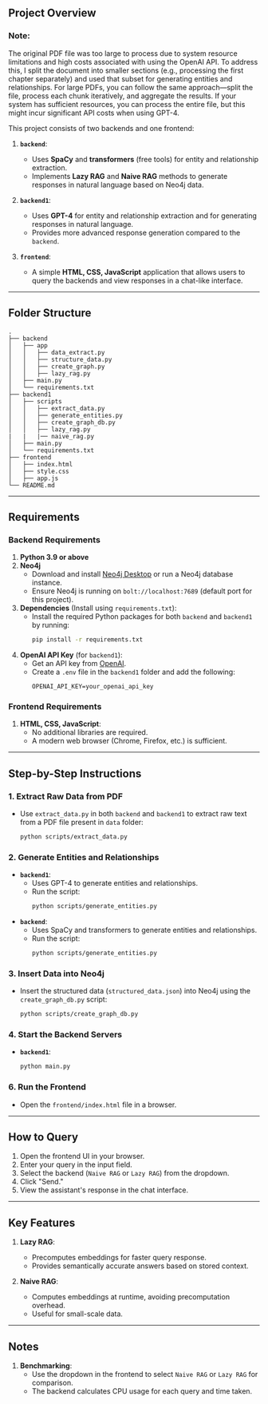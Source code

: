 ## Project Overview
### Note:
The original PDF file was too large to process due to system resource limitations and high costs associated with using the OpenAI API. To address this, I split the document into smaller sections (e.g., processing the first chapter separately) and used that subset for generating entities and relationships. For large PDFs, you can follow the same approach—split the file, process each chunk iteratively, and aggregate the results. If your system has sufficient resources, you can process the entire file, but this might incur significant API costs when using GPT-4.

This project consists of two backends and one frontend:

1. **`backend`**: 
   - Uses **SpaCy** and **transformers** (free tools) for entity and relationship extraction.
   - Implements **Lazy RAG** and **Naive RAG** methods to generate responses in natural language based on Neo4j data.
   
2. **`backend1`**: 
   - Uses **GPT-4** for entity and relationship extraction and for generating responses in natural language.
   - Provides more advanced response generation compared to the `backend`.

3. **`frontend`**:
   - A simple **HTML, CSS, JavaScript** application that allows users to query the backends and view responses in a chat-like interface.

---

## Folder Structure

```
.
├── backend
│   ├── app
│   │   ├── data_extract.py
│   │   ├── structure_data.py
│   │   ├── create_graph.py
│   │   ├── lazy_rag.py
│   ├── main.py
│   └── requirements.txt
├── backend1
│   ├── scripts
│   │   ├── extract_data.py
│   │   ├── generate_entities.py
│   │   ├── create_graph_db.py
│   │   ├── lazy_rag.py
|   |   |── naive_rag.py
│   ├── main.py
│   └── requirements.txt
├── frontend
│   ├── index.html
│   ├── style.css
│   ├── app.js
└── README.md
```

---

## Requirements

### Backend Requirements

1. **Python 3.9 or above**
2. **Neo4j**
   - Download and install [Neo4j Desktop](https://neo4j.com/download/) or run a Neo4j database instance.
   - Ensure Neo4j is running on `bolt://localhost:7689` (default port for this project). 
3. **Dependencies** (Install using `requirements.txt`):
   - Install the required Python packages for both `backend` and `backend1` by running:
     ```bash
     pip install -r requirements.txt
     ```
4. **OpenAI API Key** (for `backend1`):
   - Get an API key from [OpenAI](https://platform.openai.com/).
   - Create a `.env` file in the `backend1` folder and add the following:
     ```
     OPENAI_API_KEY=your_openai_api_key
     ```

### Frontend Requirements

1. **HTML, CSS, JavaScript**:
   - No additional libraries are required.
   - A modern web browser (Chrome, Firefox, etc.) is sufficient.

---

## Step-by-Step Instructions

### 1. Extract Raw Data from PDF
- Use `extract_data.py` in both `backend` and `backend1` to extract raw text from a PDF file present in `data` folder:
  ```bash
  python scripts/extract_data.py
  ```

### 2. Generate Entities and Relationships
- **`backend1`**:
  - Uses GPT-4 to generate entities and relationships.
  - Run the script:
    ```bash
    python scripts/generate_entities.py
    ```
- **`backend`**:
  - Uses SpaCy and transformers to generate entities and relationships.
  - Run the script:
    ```bash
    python scripts/generate_entities.py
    ```

### 3. Insert Data into Neo4j
- Insert the structured data (`structured_data.json`) into Neo4j using the `create_graph_db.py` script:
  ```bash
  python scripts/create_graph_db.py
  ```
  
### 4. Start the Backend Servers
- **`backend1`**:
  ```bash
  python main.py
  ```

### 6. Run the Frontend
- Open the `frontend/index.html` file in a browser.

---

## How to Query

1. Open the frontend UI in your browser.
2. Enter your query in the input field.
3. Select the backend (`Naive RAG` or `Lazy RAG`) from the dropdown.
4. Click "Send."
5. View the assistant's response in the chat interface.

---

## Key Features

1. **Lazy RAG**:
   - Precomputes embeddings for faster query response.
   - Provides semantically accurate answers based on stored context.

2. **Naive RAG**:
   - Computes embeddings at runtime, avoiding precomputation overhead.
   - Useful for small-scale data.

---

## Notes

1. **Benchmarking**:
   - Use the dropdown in the frontend to select `Naive RAG` or `Lazy RAG` for comparison.
   - The backend calculates CPU usage for each query and time taken.